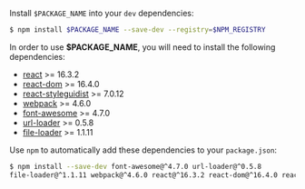 Install `$PACKAGE_NAME` into your `dev` dependencies:

```bash static
$ npm install $PACKAGE_NAME --save-dev --registry=$NPM_REGISTRY
```

In order to use **$PACKAGE_NAME**, you will need to install the following dependencies:

* [react](https://www.npmjs.com/package/react) >= 16.3.2
* [react-dom](https://www.npmjs.com/package/react-dom) >= 16.4.0
* [react-styleguidist](https://www.npmjs.com/package/react-styleguidist) >= 7.0.12
* [webpack](https://www.npmjs.com/package/webpack) >= 4.6.0
* [font-awesome](https://www.npmjs.com/package/font-awesome) >= 4.7.0
* [url-loader](https://www.npmjs.com/package/url-loader) >= 0.5.8
* [file-loader](https://www.npmjs.com/package/file-loader) >= 1.1.11

Use `npm` to automatically add these dependencies to your `package.json`:

```bash static
$ npm install --save-dev font-awesome@^4.7.0 url-loader@^0.5.8 
file-loader@^1.1.11 webpack@^4.6.0 react@^16.3.2 react-dom@^16.4.0 react-styleguidist@^7.0.12
```
